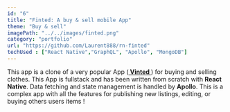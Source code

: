 ```yaml
---
id: "6"
title: "Finted: A buy & sell mobile App"
theme: "Buy & sell"
imagePath: "../../images/finted.png"
category: "portfolio"
url: "https://github.com/Laurent888/rn-finted"
techUsed : ["React Native","GraphQL", "Apollo", "MongoDB"]
---
```


This app is a clone of a very popular App (**[ Vinted ](https://www.vinted.com)**) for buying and selling clothes. This App is fullstack and has been written from scratch with **React Native**. Data fetching and state management is handled by **Apollo**. This is a complex app with all the features for publishing new listings, editing, or buying others users items ! 

